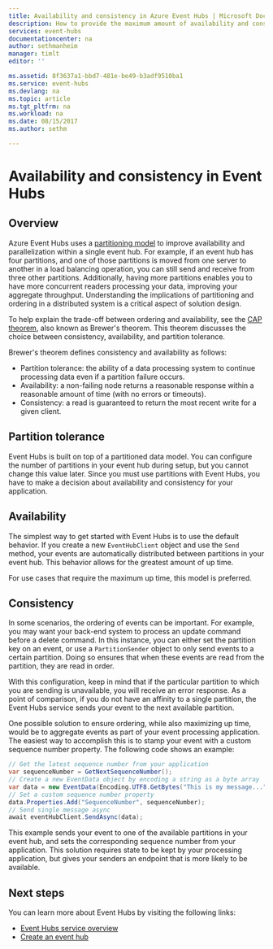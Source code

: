 ```yaml
---
title: Availability and consistency in Azure Event Hubs | Microsoft Docs
description: How to provide the maximum amount of availability and consistency with Azure Event Hubs using partitions.
services: event-hubs
documentationcenter: na
author: sethmanheim
manager: timlt
editor: ''

ms.assetid: 8f3637a1-bbd7-481e-be49-b3adf9510ba1
ms.service: event-hubs
ms.devlang: na
ms.topic: article
ms.tgt_pltfrm: na
ms.workload: na
ms.date: 08/15/2017
ms.author: sethm

---
```


# Availability and consistency in Event Hubs

## Overview
Azure Event Hubs uses a [partitioning model](event-hubs-features.md#partitions) to improve availability and parallelization within a single event hub. For example, if an event hub has four partitions, and one of those partitions is moved from one server to another in a load balancing operation, you can still send and receive from three other partitions. Additionally, having more partitions enables you to have more concurrent readers processing your data, improving your aggregate throughput. Understanding the implications of partitioning and ordering in a distributed system is a critical aspect of solution design.

To help explain the trade-off between ordering and availability, see the [CAP theorem](https://en.wikipedia.org/wiki/CAP_theorem), also known as Brewer's theorem. This theorem discusses the choice between consistency, availability, and partition tolerance.

Brewer's theorem defines consistency and availability as follows:
* Partition tolerance: the ability of a data processing system to continue processing data even if a partition failure occurs.
* Availability: a non-failing node returns a reasonable response within a reasonable amount of time (with no errors or timeouts).
* Consistency: a read is guaranteed to return the most recent write for a given client.

## Partition tolerance
Event Hubs is built on top of a partitioned data model. You can configure the number of partitions in your event hub during setup, but you cannot change this value later. Since you must use partitions with Event Hubs, you have to make a decision about availability and consistency for your application.

## Availability
The simplest way to get started with Event Hubs is to use the default behavior. If you create a new `EventHubClient` object and use the `Send` method, your events are automatically distributed between partitions in your event hub. This behavior allows for the greatest amount of up time.

For use cases that require the maximum up time, this model is preferred.

## Consistency
In some scenarios, the ordering of events can be important. For example, you may want your back-end system to process an update command before a delete command. In this instance, you can either set the partition key on an event, or use a `PartitionSender` object to only send events to a certain partition. Doing so ensures that when these events are read from the partition, they are read in order.

With this configuration, keep in mind that if the particular partition to which you are sending is unavailable, you will receive an error response. As a point of comparison, if you do not have an affinity to a single partition, the Event Hubs service sends your event to the next available partition.

One possible solution to ensure ordering, while also maximizing up time, would be to aggregate events as part of your event processing application. The easiest way to accomplish this is to stamp your event with a custom sequence number property. The following code shows an example:

```csharp
// Get the latest sequence number from your application
var sequenceNumber = GetNextSequenceNumber();
// Create a new EventData object by encoding a string as a byte array
var data = new EventData(Encoding.UTF8.GetBytes("This is my message..."));
// Set a custom sequence number property
data.Properties.Add("SequenceNumber", sequenceNumber);
// Send single message async
await eventHubClient.SendAsync(data);
```

This example sends your event to one of the available partitions in your event hub, and sets the corresponding sequence number from your application. This solution requires state to be kept by your processing application, but gives your senders an endpoint that is more likely to be available.

## Next steps
You can learn more about Event Hubs by visiting the following links:

* [Event Hubs service overview](event-hubs-what-is-event-hubs.md)
* [Create an event hub](event-hubs-create.md)
